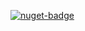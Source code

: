 [![nuget-badge](https://img.shields.io/badge/nuget-active-blue.svg)](https://www.nuget.org/packages/NequeoSecurityAuth)
